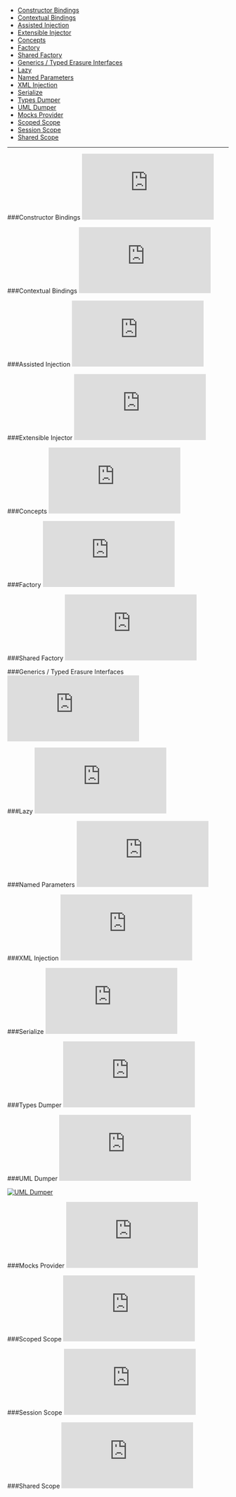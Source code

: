 * [Constructor Bindings](#constructor-bindings)
* [Contextual Bindings](#contextual-bindings)
* [Assisted Injection](#assisted-injection)
* [Extensible Injector](#extensible-injector)
* [Concepts](#concepts)
* [Factory](#factory)
* [Shared Factory](#shared-factory)
* [Generics / Typed Erasure Interfaces](#generics-typed-erasure-interfaces)
* [Lazy](#lazy)
* [Named Parameters](#named-parameters)
* [XML Injection](#xml-injection)
* [Serialize](#serialize)
* [Types Dumper](#types-dumper)
* [UML Dumper](#uml-dumper)
* [Mocks Provider](#mocks-provider)
* [Scoped Scope](#scoped-scope)
* [Session Scope](#session-scope)
* [Shared Scope](#shared-scope)

---

###Constructor Bindings
![CPP](https://raw.githubusercontent.com/boost-experimental/di/cpp14/extension/bindings/constructor_bindings.cpp)

###Contextual Bindings
![CPP](https://raw.githubusercontent.com/boost-experimental/di/cpp14/extension/bindings/contextual_bindings.cpp)

###Assisted Injection
![CPP](https://raw.githubusercontent.com/boost-experimental/di/cpp14/extension/injections/assisted_injection.cpp)

###Extensible Injector
![CPP](https://raw.githubusercontent.com/boost-experimental/di/cpp14/extension/injections/extensible_injector.cpp)

###Concepts
![CPP](https://raw.githubusercontent.com/boost-experimental/di/cpp14/extension/injections/concepts.cpp)

###Factory
![CPP](https://raw.githubusercontent.com/boost-experimental/di/cpp14/extension/injections/factory.cpp)

###Shared Factory
![CPP](https://raw.githubusercontent.com/boost-experimental/di/cpp14/extension/injections/shared_factory.cpp)

###Generics / Typed Erasure Interfaces
![CPP](https://raw.githubusercontent.com/boost-experimental/di/cpp14/extension/injections/generics.cpp)

###Lazy
![CPP](https://raw.githubusercontent.com/boost-experimental/di/cpp14/extension/injections/lazy.cpp)

###Named Parameters
![CPP](https://raw.githubusercontent.com/boost-experimental/di/cpp14/extension/injections/named_parameters.cpp)

###XML Injection
![CPP](https://raw.githubusercontent.com/boost-experimental/di/cpp14/extension/injections/xml_injection.cpp)

###Serialize
![CPP](https://raw.githubusercontent.com/boost-experimental/di/cpp14/extension/policies/serialize.cpp)

###Types Dumper
![CPP](https://raw.githubusercontent.com/boost-experimental/di/cpp14/extension/policies/types_dumper.cpp)

###UML Dumper
![CPP](https://raw.githubusercontent.com/boost-experimental/di/cpp14/extension/policies/uml_dumper.cpp)

[![UML Dumper](images/uml_dumper.png)](images/uml_dumper.png)

###Mocks Provider
![CPP](https://raw.githubusercontent.com/boost-experimental/di/cpp14/extension/providers/mocks_provider.cpp)

###Scoped Scope
![CPP](https://raw.githubusercontent.com/boost-experimental/di/cpp14/extension/scopes/scoped_scope.cpp)

###Session Scope
![CPP](https://raw.githubusercontent.com/boost-experimental/di/cpp14/extension/scopes/session_scope.cpp)

###Shared Scope
![CPP](https://raw.githubusercontent.com/boost-experimental/di/cpp14/extension/scopes/shared_scope.cpp)
